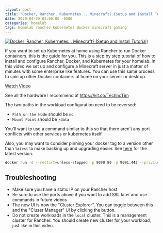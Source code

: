 ```yaml
---
layout: post
title: "Docker, Rancher, Kubernetes... Minecraft? (Setup and Install Tutorial)"
date: 2020-04-09 09:00:00 -0500
categories: homelab
tags: homelab rancher kubernetes docker minecraft gaming
---
```


[![Docker, Rancher, Kubernetes... Minecraft? (Setup and Install Tutorial)](https://img.youtube.com/vi/oILc0ywDVTk/0.jpg)](https://www.youtube.com/watch?v=oILc0ywDVTk "Docker, Rancher, Kubernetes... Minecraft? (Setup and Install Tutorial)")

If you want to set up Kubernetes at home using Rancher to run Docker containers, this is the guide for you. This is a step by step tutorial of how to install and configure Rancher, Docker, and Kubernetes for your homelab.  In this video we set up and configure a Minecraft server in just a matter of minutes with some enterprise like features.  You can use this same process to spin up other Docker containers at home on your server or desktop.

[Watch Video](https://www.youtube.com/watch?v=oILc0ywDVTk)

See all the hardware I recommend at <https://kit.co/TechnoTim>


The two paths in the workload configuration need to be reversed:
 - `Path on the Node` should be `mc`
 - `Mount Point` should be `/data`

You'll want to use a command similar to this so that there aren't any port conflicts with other services or kubernetes itself.

Also, you may want to consider pinning your docker tag to a version other than `latest` to make backing up and upgrading easier. See [here](https://github.com/rancher/rancher/tags) for the latest version.

```bash
docker run -d --restart=unless-stopped -p 9090:80 -p 9091:443 --privileged -v /opt/rancher:/var/lib/rancher --name=rancher_docker_server rancher/rancher:latest
```

## Troubleshooting

* Make sure you have a static IP on your Rancher host
* Be sure to use the ports above if you want to add SSL later and use commands in future videos
* The new UI is now the "Cluster Explorer".  You can toggle between this and the "Cluser Manager" UI by clicking the button.
* Do not create workloads in the `local` cluster.  This is a management cluster for Rancher.  You should create new cluster for your workload, just like in this video.


